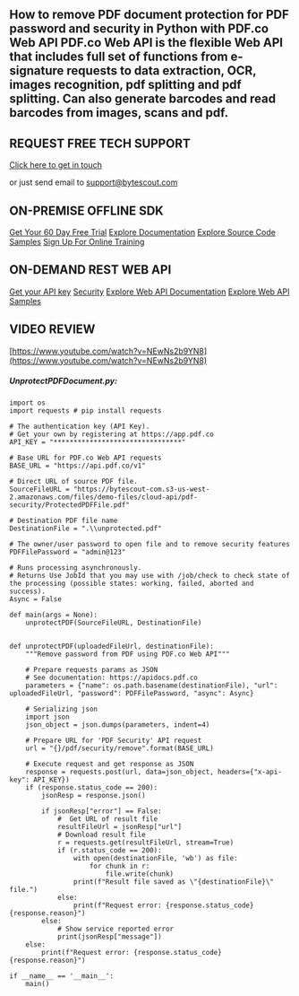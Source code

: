 ## How to remove PDF document protection for PDF password and security in Python with PDF.co Web API PDF.co Web API is the flexible Web API that includes full set of functions from e-signature requests to data extraction, OCR, images recognition, pdf splitting and pdf splitting. Can also generate barcodes and read barcodes from images, scans and pdf.

## REQUEST FREE TECH SUPPORT

[Click here to get in touch](https://bytescout.zendesk.com/hc/en-us/requests/new?subject=PDF.co%20Web%20API%20Question)

or just send email to [support@bytescout.com](mailto:support@bytescout.com?subject=PDF.co%20Web%20API%20Question) 

## ON-PREMISE OFFLINE SDK 

[Get Your 60 Day Free Trial](https://bytescout.com/download/web-installer?utm_source=github-readme)
[Explore Documentation](https://bytescout.com/documentation/index.html?utm_source=github-readme)
[Explore Source Code Samples](https://github.com/bytescout/ByteScout-SDK-SourceCode/)
[Sign Up For Online Training](https://academy.bytescout.com/)


## ON-DEMAND REST WEB API

[Get your API key](https://app.pdf.co/signup?utm_source=github-readme)
[Security](https://pdf.co/security)
[Explore Web API Documentation](https://apidocs.pdf.co?utm_source=github-readme)
[Explore Web API Samples](https://github.com/bytescout/ByteScout-SDK-SourceCode/tree/master/PDF.co%20Web%20API)

## VIDEO REVIEW

[https://www.youtube.com/watch?v=NEwNs2b9YN8](https://www.youtube.com/watch?v=NEwNs2b9YN8)




<!-- code block begin -->

##### **UnprotectPDFDocument.py:**
    
```
import os
import requests # pip install requests

# The authentication key (API Key).
# Get your own by registering at https://app.pdf.co
API_KEY = "********************************"

# Base URL for PDF.co Web API requests
BASE_URL = "https://api.pdf.co/v1"

# Direct URL of source PDF file.
SourceFileURL = "https://bytescout-com.s3-us-west-2.amazonaws.com/files/demo-files/cloud-api/pdf-security/ProtectedPDFFile.pdf"

# Destination PDF file name
DestinationFile = ".\\unprotected.pdf"

# The owner/user password to open file and to remove security features
PDFFilePassword = "admin@123"

# Runs processing asynchronously. 
# Returns Use JobId that you may use with /job/check to check state of the processing (possible states: working, failed, aborted and success).
Async = False

def main(args = None):
    unprotectPDF(SourceFileURL, DestinationFile)


def unprotectPDF(uploadedFileUrl, destinationFile):
    """Remove password from PDF using PDF.co Web API"""

    # Prepare requests params as JSON
    # See documentation: https://apidocs.pdf.co
    parameters = {"name": os.path.basename(destinationFile), "url": uploadedFileUrl, "password": PDFFilePassword, "async": Async}

    # Serializing json
    import json
    json_object = json.dumps(parameters, indent=4)

    # Prepare URL for 'PDF Security' API request
    url = "{}/pdf/security/remove".format(BASE_URL)

    # Execute request and get response as JSON
    response = requests.post(url, data=json_object, headers={"x-api-key": API_KEY})
    if (response.status_code == 200):
        jsonResp = response.json()

        if jsonResp["error"] == False:
            #  Get URL of result file
            resultFileUrl = jsonResp["url"]
            # Download result file
            r = requests.get(resultFileUrl, stream=True)
            if (r.status_code == 200):
                with open(destinationFile, 'wb') as file:
                    for chunk in r:
                        file.write(chunk)
                print(f"Result file saved as \"{destinationFile}\" file.")
            else:
                print(f"Request error: {response.status_code} {response.reason}")
        else:
            # Show service reported error
            print(jsonResp["message"])
    else:
        print(f"Request error: {response.status_code} {response.reason}")

if __name__ == '__main__':
    main()
```

<!-- code block end -->
